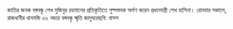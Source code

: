 জাতির জনক বঙ্গবন্ধু শেখ মুজিবুর রহমানের প্রতিকৃতিতে পুষ্পস্তবক অর্পণ করেন প্রধানমন্ত্রী শেখ হাসিনা। রোববার সকালে, রাজধানীর ধানমন্ডি ৩২ নম্বরে বঙ্গবন্ধু স্মৃতি জাদুঘরে<span class="custom-gallery-image _3bj2K SZnJd">ছবি: বাসস</span>

